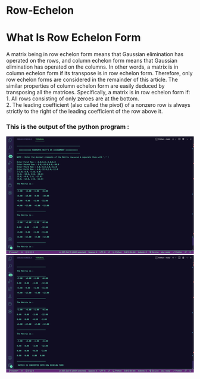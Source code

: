 # Row-Echelon

<h1>What Is Row Echelon Form</h1>
<p>
A matrix being in row echelon form means that Gaussian elimination has operated on the rows, and column echelon form means that Gaussian elimination has operated on the columns. In other words, a matrix is in column echelon form if its transpose is in row echelon form. Therefore, only row echelon forms are considered in the remainder of this article. The similar properties of column echelon form are easily deduced by transposing all the matrices. Specifically, a matrix is in row echelon form if:
<br>
1. All rows consisting of only zeroes are at the bottom.
<br>
2. The leading coefficient (also called the pivot) of a nonzero row is always strictly to the right of the leading coefficient of the row above it.
</p>
<h3>This is the output of the python program : </h3>
<img src ="imgs/img1.png" width=700/>
<img src ="imgs/img2.png" width=700/>
